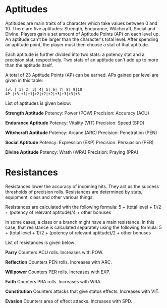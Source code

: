 # Aptitudes
Aptitudes are main traits of a character which take values between 0 and 10. There are five aptitudes: Strength, Endurance, Witchcraft, Social and Divine. Players gain a set amount of Aptitude Points (AP) on each level up. An aptitude can't be larger than the character's total level. After spending an aptitude point, the player must then choose a stat of that aptitude.

Each aptitude is further divided into two stats: a potency stat and a precision stat, respectively. Two stats of an aptitude can't add up to more than the aptitude itself. 

A total of 23 Aptitude Points (AP) can be earned. APs gained per level are given in this table:
```aptitude_table
lvl | 1| 2| 3| 4| 5| 6| 7| 8| 9|10
AP |+3|+1|+1|+2|+2|+2|+3|+3|+3|+3
```

List of aptitudes is given below:

**Strength Aptitude**
    Potency: Power (POW)
	Precision: Accuracy (ACU)

**Endurance Aptitude**
	Potency: Vitality (VIT)
	Precision: Speed (SPD)

**Witchcraft Aptitude**
	Potency: Arcane (ARC)
	Precision: Penetration (PEN)

**Social Aptitude**
	Potency: Expression (EXP)
	Precision: Persuasion (PER)

**Divine Aptitude**
	Potency: Wrath (WRA)
	Precision: Praying (PRA)

# Resistances
Resistances lower the accuracy of incoming hits. They act as the success thresholds of precision rolls. Resistances are determined by stats, equipment, class and other various things.

Resistances are calculated with the following formula:
	5 + (total level + 1)/2 + (potency of relevant aptitude)/4 + other bonuses

In some cases, a class or a branch might have a main resistance. In this case, that resistance is calculated separately using the following formula:
	5 + (total level + 1)/2 + (potency of relevant aptitude)/2 + other bonuses

List of resistances is given below:

**Parry**
	Counters ACU rolls.
	Increases with POW.

**Reflection**
	Counters PEN rolls.
	Increases with ARC.

**Willpower**
	Counters PER rolls.
	Increases with EXP.

**Faith**
	Counters PRA rolls.
	Increases with WRA.

**Constitution**
	Counters attacks that give status effects.
	Increases with VIT.

**Evasion**
	Counters area of effect attacks.
	Increases with SPD.
